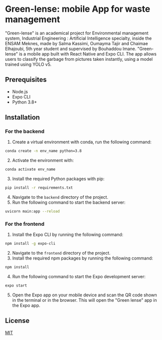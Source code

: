 # Green-lense: mobile App for waste management

"Green-lense" is an academical project for Environmental management system, Industrial Engineering : Artificial Intelligence specialty, inside the ENSAM Meknes, made by Salma Kassimi, Oumayma Tajir and Chaimae Elhajoubi, 5th year student and supervised by Bouhaddou Imane.
"Green-lense" is a mobile app built with React Native and Expo CLI. The app allows users to classify the garbage from pictures taken instantly, using a model trained using YOLO v5.

## Prerequisites
-   Node.js
-   Expo CLI
-   Python 3.8+

## Installation
### For the backend 

 1. Create a virtual environment with conda, run the following command:
```bash
conda create -n env_name python=3.8
```


 2. Activate the environment with:
 ```bash
conda activate env_name
```
 3. Install the required Python packages with pip:
 ```bash
pip install -r requirements.txt
```
 4. Navigate to the `backend` directory of the project.
 5. Run the following command to start the backend server:
  ```bash
uvicorn main:app --reload
```

### For the frontend

1.  Install the Expo CLI by running the following command:

```bash
npm install -g expo-cli
```

2.  Navigate to the `frontend` directory of the project.
3.  Install the required npm packages by running the following command:

  ```bash
 npm install
```
     
4.  Run the following command to start the Expo development server:

  ```bash
expo start
```

5.  Open the Expo app on your mobile device and scan the QR code shown in the terminal or in the browser. This will open the "Green lense" app in the Expo app.







## License

[MIT](https://choosealicense.com/licenses/mit/)

